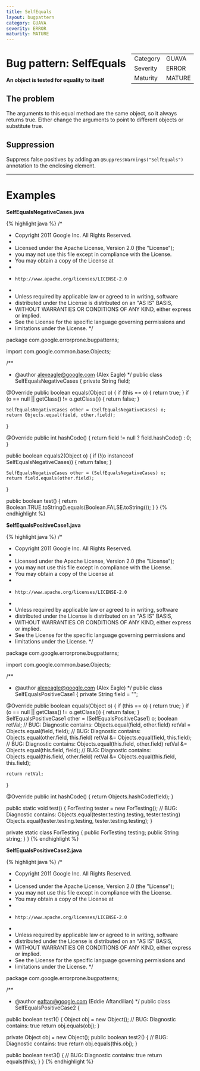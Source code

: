 ```yaml
---
title: SelfEquals
layout: bugpattern
category: GUAVA
severity: ERROR
maturity: MATURE
---
```


<!--
*** AUTO-GENERATED, DO NOT MODIFY ***
To make changes, edit the @BugPattern annotation or the explanation in docs/bugpattern.
-->

<div style="float:right;"><table id="metadata">
<tr><td>Category</td><td>GUAVA</td></tr>
<tr><td>Severity</td><td>ERROR</td></tr>
<tr><td>Maturity</td><td>MATURE</td></tr>
</table></div>

# Bug pattern: SelfEquals
__An object is tested for equality to itself__

## The problem
The arguments to this equal method are the same object, so it always returns true.  Either change the arguments to point to different objects or substitute true.

## Suppression
Suppress false positives by adding an `@SuppressWarnings("SelfEquals")` annotation to the enclosing element.

----------

# Examples
__SelfEqualsNegativeCases.java__

{% highlight java %}
/*
 * Copyright 2011 Google Inc. All Rights Reserved.
 *
 * Licensed under the Apache License, Version 2.0 (the "License");
 * you may not use this file except in compliance with the License.
 * You may obtain a copy of the License at
 *
 *     http://www.apache.org/licenses/LICENSE-2.0
 *
 * Unless required by applicable law or agreed to in writing, software
 * distributed under the License is distributed on an "AS IS" BASIS,
 * WITHOUT WARRANTIES OR CONDITIONS OF ANY KIND, either express or implied.
 * See the License for the specific language governing permissions and
 * limitations under the License.
 */

package com.google.errorprone.bugpatterns;

import com.google.common.base.Objects;

/**
 * @author alexeagle@google.com (Alex Eagle)
 */
public class SelfEqualsNegativeCases {
  private String field;

  @Override
  public boolean equals(Object o) {
    if (this == o) {
      return true;
    }
    if (o == null || getClass() != o.getClass()) {
      return false;
    }

    SelfEqualsNegativeCases other = (SelfEqualsNegativeCases) o;
    return Objects.equal(field, other.field);
  }

  @Override
  public int hashCode() {
    return field != null ? field.hashCode() : 0;
  }
  
  public boolean equals2(Object o) {
    if (!(o instanceof SelfEqualsNegativeCases)) {
      return false;
    }
    
    SelfEqualsNegativeCases other = (SelfEqualsNegativeCases) o;
    return field.equals(other.field);
  }
  
  public boolean test() {
    return Boolean.TRUE.toString().equals(Boolean.FALSE.toString());
  }
}
{% endhighlight %}

__SelfEqualsPositiveCase1.java__

{% highlight java %}
/*
 * Copyright 2011 Google Inc. All Rights Reserved.
 *
 * Licensed under the Apache License, Version 2.0 (the "License");
 * you may not use this file except in compliance with the License.
 * You may obtain a copy of the License at
 *
 *     http://www.apache.org/licenses/LICENSE-2.0
 *
 * Unless required by applicable law or agreed to in writing, software
 * distributed under the License is distributed on an "AS IS" BASIS,
 * WITHOUT WARRANTIES OR CONDITIONS OF ANY KIND, either express or implied.
 * See the License for the specific language governing permissions and
 * limitations under the License.
 */

package com.google.errorprone.bugpatterns;

import com.google.common.base.Objects;

/**
 * @author alexeagle@google.com (Alex Eagle)
 */
public class SelfEqualsPositiveCase1 {
  private String field = "";

  @Override
  public boolean equals(Object o) {
    if (this == o) {
      return true;
    }
    if (o == null || getClass() != o.getClass()) {
      return false;
    }
    SelfEqualsPositiveCase1 other = (SelfEqualsPositiveCase1) o;
    boolean retVal;
    // BUG: Diagnostic contains: Objects.equal(field, other.field)
    retVal = Objects.equal(field, field);
    // BUG: Diagnostic contains: Objects.equal(other.field, this.field)
    retVal &= Objects.equal(field, this.field);
    // BUG: Diagnostic contains: Objects.equal(this.field, other.field)
    retVal &= Objects.equal(this.field, field);
    // BUG: Diagnostic contains: Objects.equal(this.field, other.field)
    retVal &= Objects.equal(this.field, this.field);
    
    return retVal;
  }

  @Override
  public int hashCode() {
    return Objects.hashCode(field);
  }
  
  public static void test() {
    ForTesting tester = new ForTesting();
    // BUG: Diagnostic contains: Objects.equal(tester.testing.testing, tester.testing)
    Objects.equal(tester.testing.testing, tester.testing.testing);
  }
  
  private static class ForTesting {
    public ForTesting testing;
    public String string;
  }
}
{% endhighlight %}

__SelfEqualsPositiveCase2.java__

{% highlight java %}
/*
 * Copyright 2011 Google Inc. All Rights Reserved.
 *
 * Licensed under the Apache License, Version 2.0 (the "License");
 * you may not use this file except in compliance with the License.
 * You may obtain a copy of the License at
 *
 *     http://www.apache.org/licenses/LICENSE-2.0
 *
 * Unless required by applicable law or agreed to in writing, software
 * distributed under the License is distributed on an "AS IS" BASIS,
 * WITHOUT WARRANTIES OR CONDITIONS OF ANY KIND, either express or implied.
 * See the License for the specific language governing permissions and
 * limitations under the License.
 */

package com.google.errorprone.bugpatterns;

/**
 * @author eaftan@google.com (Eddie Aftandilian)
 */
public class SelfEqualsPositiveCase2 {
  
  public boolean test1() {
    Object obj = new Object();
    // BUG: Diagnostic contains: true
    return obj.equals(obj);
  }
  
  private Object obj = new Object();
  public boolean test2() {
    // BUG: Diagnostic contains: true
    return obj.equals(this.obj);
  }
  
  public boolean test3() {
    // BUG: Diagnostic contains: true
    return equals(this);
  }
}
{% endhighlight %}

